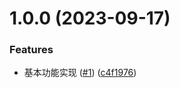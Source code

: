 # 1.0.0 (2023-09-17)

### Features

- 基本功能实现 ([#1](https://github.com/Wxh16144/dumi-plugin-code-snippets/issues/1)) ([c4f1976](https://github.com/Wxh16144/dumi-plugin-code-snippets/commit/c4f1976352f793afd50a8907263bde86214f5a9d))
